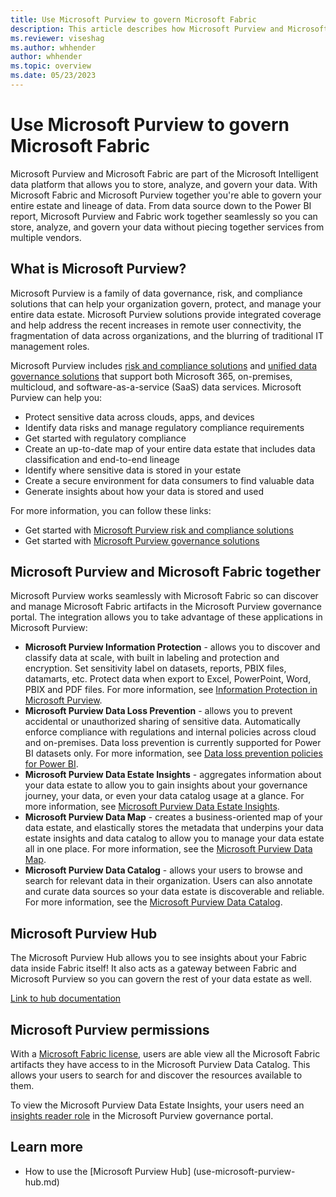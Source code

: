 ```yaml
---
title: Use Microsoft Purview to govern Microsoft Fabric
description: This article describes how Microsoft Purview and Microsoft Fabric work together to deliver a complete, governed data flow.
ms.reviewer: viseshag
ms.author: whhender
author: whhender
ms.topic: overview 
ms.date: 05/23/2023
---
```


# Use Microsoft Purview to govern Microsoft Fabric

Microsoft Purview and Microsoft Fabric are part of the Microsoft Intelligent data platform that allows you to store, analyze, and govern your data. With Microsoft Fabric and Microsoft Purview together you're able to govern your entire estate and lineage of data. From data source down to the Power BI report, Microsoft Purview and Fabric work together seamlessly so you can store, analyze, and govern your data without piecing together services from multiple vendors.

## What is Microsoft Purview?

Microsoft Purview is a family of data governance, risk, and compliance solutions that can help your organization govern, protect, and manage your entire data estate. Microsoft Purview solutions provide integrated coverage and help address the recent increases in remote user connectivity, the fragmentation of data across organizations, and the blurring of traditional IT management roles.

Microsoft Purview includes [risk and compliance solutions](/microsoft-365/compliance/purview-compliance) and [unified data governance solutions](/azure/purview/overview) that support both Microsoft 365, on-premises, multicloud, and software-as-a-service (SaaS) data services. Microsoft Purview can help you:

- Protect sensitive data across clouds, apps, and devices
- Identify data risks and manage regulatory compliance requirements
- Get started with regulatory compliance
- Create an up-to-date map of your entire data estate that includes data classification and end-to-end lineage
- Identify where sensitive data is stored in your estate
- Create a secure environment for data consumers to find valuable data
- Generate insights about how your data is stored and used

For more information, you can follow these links:

- Get started with [Microsoft Purview risk and compliance solutions](/microsoft-365/compliance/purview-compliance)
- Get started with [Microsoft Purview governance solutions](/azure/purview/overview)

## Microsoft Purview and Microsoft Fabric together

Microsoft Purview works seamlessly with Microsoft Fabric so can discover and manage Microsoft Fabric artifacts in the Microsoft Purview governance portal. The integration allows you to take advantage of these applications in Microsoft Purview:

- **Microsoft Purview Information Protection** - allows you to discover and classify data at scale, with built in labeling and protection and encryption. Set sensitivity label on datasets, reports, PBIX files, datamarts, etc. Protect data when export to Excel, PowerPoint, Word, PBIX and PDF files. For more information, see [Information Protection in Microsoft Purview](information-protection.md).
- **Microsoft Purview Data Loss Prevention** - allows you to prevent accidental or unauthorized sharing of sensitive data. Automatically enforce compliance with regulations and internal policies across cloud and on-premises. Data loss prevention is currently supported for Power BI datasets only. For more information, see [Data loss prevention policies for Power BI](/power-bi/enterprise/service-security-dlp-policies-for-power-bi-overview).
- **Microsoft Purview Data Estate Insights** - aggregates information about your data estate to allow you to gain insights about your governance journey, your data, or even your data catalog usage at a glance. For more information, see [Microsoft Purview Data Estate Insights](/azure/purview/concept-insights).
- **Microsoft Purview Data Map** - creates a business-oriented map of your data estate, and elastically stores the metadata that underpins your data estate insights and data catalog to allow you to manage your data estate all in one place. For more information, see the [Microsoft Purview Data Map](/azure/purview/overview#data-map).
- **Microsoft Purview Data Catalog** - allows your users to browse and search for relevant data in their organization. Users can also annotate and curate data sources so your data estate is discoverable and reliable. For more information, see the [Microsoft Purview Data Catalog](/azure/purview/overview#data-catalog-app).

## Microsoft Purview Hub

The Microsoft Purview Hub allows you to see insights about your Fabric data inside Fabric itself! It also acts as a gateway between Fabric and Microsoft Purview so you can govern the rest of your data estate as well.

[Link to hub documentation](use-microsoft-purview-hub.md)

## Microsoft Purview permissions

With a [Microsoft Fabric license](../enterprise/licenses.md), users are able view all the Microsoft Fabric artifacts they have access to in the Microsoft Purview Data Catalog. This allows your users to search for and discover the resources available to them.

To view the Microsoft Purview Data Estate Insights, your users need an [insights reader role](/azure/purview/catalog-permissions#roles) in the Microsoft Purview governance portal.

## Learn more

- How to use the [Microsoft Purview Hub] (use-microsoft-purview-hub.md)
